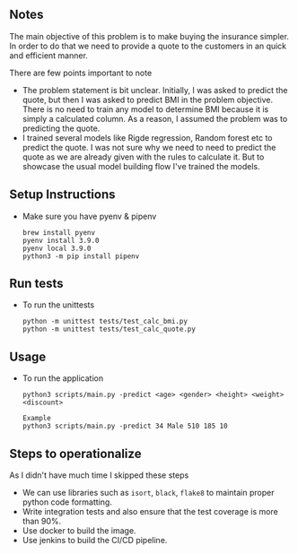 ## Notes

The main objective of this problem is to make buying the insurance simpler. In order to do that we need to provide a quote to the customers in an quick and efficient manner.

There are few points important to note
- The problem statement is bit unclear. Initially, I was asked to predict the quote, but then I was asked to predict BMI in the problem objective. There is no need to train any model to determine BMI because it is simply a calculated column. As a reason, I assumed the problem was to predicting the quote.
- I trained several models like Rigde regression, Random forest etc to predict the quote. I was not sure why we need to need to predict the quote as we are already given with the rules to calculate it. But to showcase the usual model building flow I've trained the models.

## Setup Instructions

- Make sure you have pyenv & pipenv 
  ```
  brew install pyenv
  pyenv install 3.9.0
  pyenv local 3.9.0
  python3 -m pip install pipenv
  ```

## Run tests

- To run the unittests
  ```
  python -m unittest tests/test_calc_bmi.py
  python -m unittest tests/test_calc_quote.py
  ```
 
 ## Usage

- To run the application
  ```
  python3 scripts/main.py -predict <age> <gender> <height> <weight> <discount>

  Example
  python3 scripts/main.py -predict 34 Male 510 185 10
  ```
 
## Steps to operationalize

As I didn't have much time I skipped these steps

- We can use libraries such as `isort`, `black`, `flake8` to maintain proper python code formatting.
- Write integration tests and also ensure that the test coverage is more than 90%.
- Use docker to build the image.
- Use jenkins to build the CI/CD pipeline.
